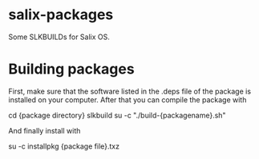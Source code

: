salix-packages
==============

Some SLKBUILDs for Salix OS.

Building packages
==============

First, make sure that the software listed in the .deps file of the package is
installed on your computer. After that you can compile the package with

cd {package directory}
slkbuild
su -c "./build-{packagename}.sh"

And finally install with

su -c installpkg {package file}.txz
